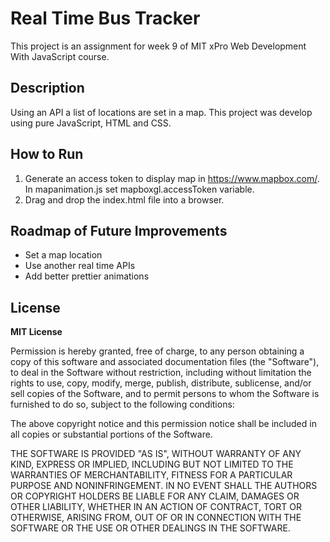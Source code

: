 # Real Time Bus Tracker

This project is an assignment for week 9 of MIT xPro Web Development With JavaScript course.

## Description

Using an API a list of locations are set in a map. This project was develop using pure JavaScript, HTML and CSS.

## How to Run

1. Generate an access token to display map in https://www.mapbox.com/. In mapanimation.js set mapboxgl.accessToken variable.
2. Drag and drop the index.html file into a browser.

## Roadmap of Future Improvements

- Set a map location
- Use another real time APIs
- Add better prettier animations

## License

**MIT License**

Permission is hereby granted, free of charge, to any person obtaining
a copy of this software and associated documentation files (the
"Software"), to deal in the Software without restriction, including
without limitation the rights to use, copy, modify, merge, publish,
distribute, sublicense, and/or sell copies of the Software, and to
permit persons to whom the Software is furnished to do so, subject to
the following conditions:

The above copyright notice and this permission notice shall be
included in all copies or substantial portions of the Software.

THE SOFTWARE IS PROVIDED "AS IS", WITHOUT WARRANTY OF ANY KIND,
EXPRESS OR IMPLIED, INCLUDING BUT NOT LIMITED TO THE WARRANTIES OF
MERCHANTABILITY, FITNESS FOR A PARTICULAR PURPOSE AND
NONINFRINGEMENT. IN NO EVENT SHALL THE AUTHORS OR COPYRIGHT HOLDERS BE
LIABLE FOR ANY CLAIM, DAMAGES OR OTHER LIABILITY, WHETHER IN AN ACTION
OF CONTRACT, TORT OR OTHERWISE, ARISING FROM, OUT OF OR IN CONNECTION
WITH THE SOFTWARE OR THE USE OR OTHER DEALINGS IN THE SOFTWARE.
